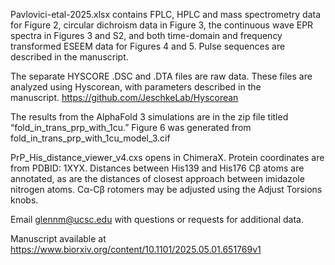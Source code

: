Pavlovici-etal-2025.xlsx contains FPLC, HPLC and mass spectrometry data for Figure 2, circular dichroism data in Figure 3, the continuous wave EPR spectra in Figures 3 and S2, and both time-domain and frequency transformed ESEEM data for Figures 4 and 5. Pulse sequences are described in the manuscript.

The separate HYSCORE .DSC and .DTA files are raw data. These files are analyzed using Hyscorean, with parameters described in the manuscript. https://github.com/JeschkeLab/Hyscorean

The results from the AlphaFold 3 simulations are in the zip file titled “fold_in_trans_prp_with_1cu.” Figure 6 was generated from fold_in_trans_prp_with_1cu_model_3.cif

PrP_His_distance_viewer_v4.cxs opens in ChimeraX. Protein coordinates are from PDBID: 1XYX. Distances between His139 and His176 Cβ atoms are annotated, as are the distances of closest approach between imidazole nitrogen atoms. Cα-Cβ rotomers may be adjusted using the Adjust Torsions knobs.

Email glennm@ucsc.edu with questions or requests for additional data.

Manuscript available at https://www.biorxiv.org/content/10.1101/2025.05.01.651769v1
